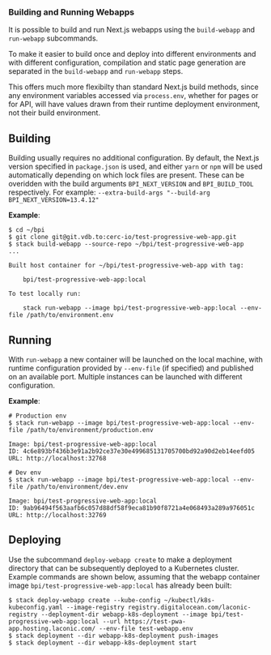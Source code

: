 ### Building and Running Webapps

It is possible to build and run Next.js webapps using the `build-webapp` and `run-webapp` subcommands.

To make it easier to build once and deploy into different environments and with different configuration,
compilation and static page generation are separated in the `build-webapp` and `run-webapp` steps.

This offers much more flexibilty than standard Next.js build methods, since any environment variables accessed
via `process.env`, whether for pages or for API, will have values drawn from their runtime deployment environment,
not their build environment. 

## Building

Building usually requires no additional configuration.  By default, the Next.js version specified in `package.json`
is used, and either `yarn` or `npm` will be used automatically depending on which lock files are present.  These
can be overidden with the build arguments `BPI_NEXT_VERSION` and `BPI_BUILD_TOOL` respectively.  For example: `--extra-build-args "--build-arg BPI_NEXT_VERSION=13.4.12"`

**Example**:
```
$ cd ~/bpi
$ git clone git@git.vdb.to:cerc-io/test-progressive-web-app.git
$ stack build-webapp --source-repo ~/bpi/test-progressive-web-app
...

Built host container for ~/bpi/test-progressive-web-app with tag:

    bpi/test-progressive-web-app:local

To test locally run:

    stack run-webapp --image bpi/test-progressive-web-app:local --env-file /path/to/environment.env

```

## Running

With `run-webapp` a new container will be launched on the local machine, with runtime configuration provided by `--env-file` (if specified) and published on an available port.  Multiple instances can be launched with different configuration.

**Example**:
```
# Production env
$ stack run-webapp --image bpi/test-progressive-web-app:local --env-file /path/to/environment/production.env

Image: bpi/test-progressive-web-app:local
ID: 4c6e893bf436b3e91a2b92ce37e30e499685131705700bd92a90d2eb14eefd05
URL: http://localhost:32768

# Dev env
$ stack run-webapp --image bpi/test-progressive-web-app:local --env-file /path/to/environment/dev.env

Image: bpi/test-progressive-web-app:local
ID: 9ab96494f563aafb6c057d88df58f9eca81b90f8721a4e068493a289a976051c
URL: http://localhost:32769
```

## Deploying

Use the subcommand `deploy-webapp create` to make a deployment directory that can be subsequently deployed to a Kubernetes cluster.
Example commands are shown below, assuming that the webapp container image `bpi/test-progressive-web-app:local` has already been built:
```
$ stack deploy-webapp create --kube-config ~/kubectl/k8s-kubeconfig.yaml --image-registry registry.digitalocean.com/laconic-registry --deployment-dir webapp-k8s-deployment --image bpi/test-progressive-web-app:local --url https://test-pwa-app.hosting.laconic.com/ --env-file test-webapp.env
$ stack deployment --dir webapp-k8s-deployment push-images
$ stack deployment --dir webapp-k8s-deployment start
```
